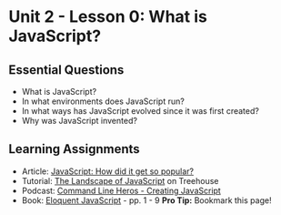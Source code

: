 # Unit 2 - Lesson 0: What is JavaScript?

## Essential Questions
* What is JavaScript?
* In what environments does JavaScript run?
* In what ways has JavaScript evolved since it was first created?
* Why was JavaScript invented?

## Learning Assignments
* Article: [JavaScript: How did it get so popular?](https://news.codecademy.com/javascript-history-popularity/)
* Tutorial: [The Landscape of JavaScript](https://teamtreehouse.com/library/the-landscape-of-javascript) on Treehouse
* Podcast: [Command Line Heros - Creating JavaScript](https://www.youtube.com/watch?v=8OKp3zQsDdE)
* Book: [Eloquent JavaScript](https://eloquentjavascript.net/) - pp. 1 - 9
  **Pro Tip:** Bookmark this page!

